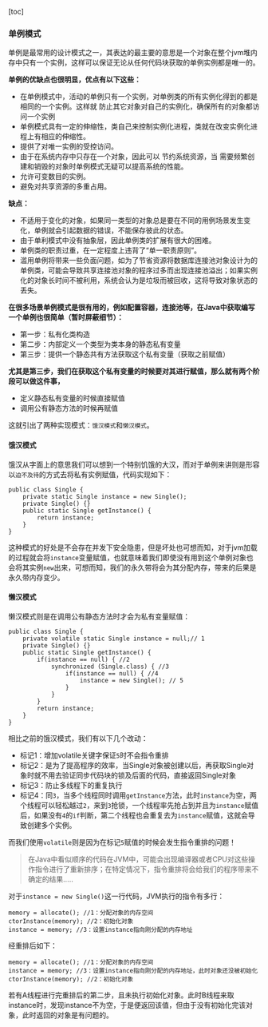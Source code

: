 [toc]
### 单例模式
单例是最常用的设计模式之一，其表达的最主要的意思是一个对象在整个jvm堆内存中只有一个实例，这样可以保证无论从任何代码块获取的单例实例都是唯一的。

**单例的优缺点也很明显，优点有以下这些：**
 - 在单例模式中，活动的单例只有一个实例，对单例类的所有实例化得到的都是相同的一个实例。这样就 防止其它对象对自己的实例化，确保所有的对象都访问一个实例
 - 单例模式具有一定的伸缩性，类自己来控制实例化进程，类就在改变实例化进程上有相应的伸缩性。
 - 提供了对唯一实例的受控访问。
 - 由于在系统内存中只存在一个对象，因此可以 节约系统资源，当 需要频繁创建和销毁的对象时单例模式无疑可以提高系统的性能。
 - 允许可变数目的实例。
 - 避免对共享资源的多重占用。

**缺点：**
 - 不适用于变化的对象，如果同一类型的对象总是要在不同的用例场景发生变化，单例就会引起数据的错误，不能保存彼此的状态。
 - 由于单利模式中没有抽象层，因此单例类的扩展有很大的困难。
 - 单例类的职责过重，在一定程度上违背了“单一职责原则”。
 - 滥用单例将带来一些负面问题，如为了节省资源将数据库连接池对象设计为的单例类，可能会导致共享连接池对象的程序过多而出现连接池溢出；如果实例化的对象长时间不被利用，系统会认为是垃圾而被回收，这将导致对象状态的丢失。

**在很多场景单例模式是很有用的，例如配置容器，连接池等，在Java中获取编写一个单例也很简单（暂时屏蔽细节）：**
 - 第一步：私有化类构造
 - 第二步：内部定义一个类型为类本身的静态私有变量
 - 第三步：提供一个静态共有方法获取这个私有变量（获取之前赋值）

**尤其是第三步，我们在获取这个私有变量的时候要对其进行赋值，那么就有两个阶段可以做这件事，**
 - 定义静态私有变量的时候直接赋值
 - 调用公有静态方法的时候再赋值

这就引出了两种实现模式：``饿汉模式``和``懒汉模式``。
#### 饿汉模式
饿汉从字面上的意思我们可以想到一个特别饥饿的大汉，而对于单例来讲则是形容以``迫不及待``的方式去将私有实例赋值，代码实现如下：
```
public class Single {
	private static Single instance = new Single();
	private Single() {}
	public static Single getInstance() {
		return instance;
	}
}
```
这种模式的好处是不会存在并发下安全隐患，但是坏处也可想而知，对于jvm加载的过程就会将``instance``变量赋值，也就意味着我们即使没有用到这个单例对象也会将其实例``new``出来，可想而知，我们的永久带将会为其分配内存，带来的后果是永久带内存变少。

#### 懒汉模式
懒汉模式则是在调用公有静态方法时才会为私有变量赋值：
```
public class Single {
	private volatile static Single instance = null;// 1
	private Single() {}
	public static Single getInstance() {
		if(instance == null) { //2
			synchronized (Single.class) { //3
				if(instance == null) { //4
					instance = new Single(); // 5
				}
			}
		}
		return instance;
	}
}
```
相比之前的饿汉模式，我们有以下几个改动：
 - 标记1：增加volatile关键字保证``5``时不会指令重排
 - 标记2：是为了提高程序的效率，当Single对象被创建以后，再获取Single对象时就不用去验证同步代码块的锁及后面的代码，直接返回Single对象
 - 标记3：防止多线程下的重复执行
 - 标记4：同``3``，当多个线程同时调用``getInstance``方法，此时``instance``为空，两个线程可以轻松越过``2``，来到``3``抢锁，一个线程率先抢占到并且为``instance``赋值后，如果没有``4``的``if``判断，第二个线程也会重复去为``instance``赋值，这就会导致创建多个实例。

而我们使用``volatile``则是因为在标记``5``赋值的时候会发生指令重排的问题！
> 在Java中看似顺序的代码在JVM中，可能会出现编译器或者CPU对这些操作指令进行了重新排序；在特定情况下，指令重排将会给我们的程序带来不确定的结果.....

对于``instance = new Single()``这一行代码，JVM执行的指令有多行：
```
memory = allocate(); //1：分配对象的内存空间
ctorInstance(memory); //2：初始化对象
instance = memory; //3：设置instance指向刚分配的内存地址
```
经重排后如下：
```
memory = allocate(); //1：分配对象的内存空间
instance = memory; //3：设置instance指向刚分配的内存地址，此时对象还没被初始化
ctorInstance(memory); //2：初始化对象
```
若有A线程进行完重排后的第二步，且未执行初始化对象。此时B线程来取instance时，发现instance不为空，于是便返回该值，但由于没有初始化完该对象，此时返回的对象是有问题的。
